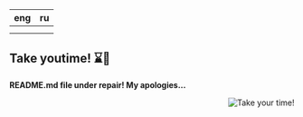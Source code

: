 | eng   | ru   |
| ----- | ---- |
|       |      |
|       |      |


## Take youtime! ⌛️🎩

**README.md file under repair! My apologies...**

<p align="right">
<!--[![Take you time!](gif/takeyourtime.gif)](https://koi-software.github.io/website/)-->
<img src = "gif/takeyourtime.gif" alt = "Take your time!">
</p>

<!--![GitHub Stats](https://github-readme-stats.vercel.app/api?username=litvinasGH&show_icons=true&count_private=true&theme=radical)
![Top Langs](https://github-readme-stats.vercel.app/api/top-langs/?username=litvinasGH&layout=pie&theme=radical)-->
